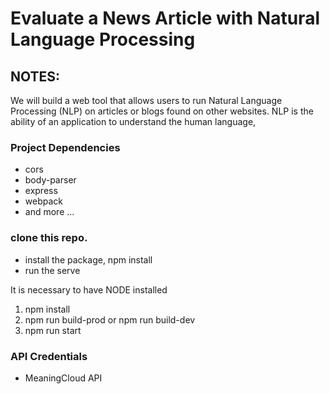 # Evaluate a News Article with Natural Language Processing

## NOTES:

We will build a web tool that allows users to run Natural Language Processing (NLP) on articles or blogs found on other websites. NLP is the ability of an application to understand the human language,

### Project Dependencies

- cors
- body-parser
- express
- webpack
- and more ...

### clone this repo.

- install the package, npm install
- run the serve

It is necessary to have NODE installed

1. npm install
2. npm run build-prod or npm run build-dev
3. npm run start

### API Credentials

- MeaningCloud API
